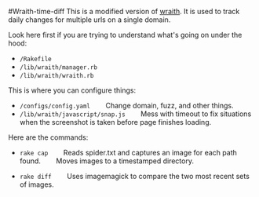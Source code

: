 #Wraith-time-diff
This is a modified version of [wraith](https://github.com/BBC-News/wraith).
It is used to track daily changes for multiple urls on a single domain.

Look here first if you are trying to understand what's going on under the hood:
- `/Rakefile`
- `/lib/wraith/manager.rb`
- `/lib/wraith/wraith.rb`

This is where you can configure things:
- `/configs/config.yaml`
&nbsp;&nbsp;&nbsp;&nbsp;&nbsp;&nbsp; Change domain, fuzz, and other things.
- `/lib/wraith/javascript/snap.js`
&nbsp;&nbsp;&nbsp;&nbsp;&nbsp;&nbsp; Mess with timeout to fix situations when the screenshot is taken before page finishes loading.

Here are the commands:
- `rake cap`
&nbsp;&nbsp;&nbsp;&nbsp;&nbsp;&nbsp; Reads spider.txt and captures an image for each path found.
&nbsp;&nbsp;&nbsp;&nbsp;&nbsp;&nbsp; Moves images to a timestamped directory.

- `rake diff`
&nbsp;&nbsp;&nbsp;&nbsp;&nbsp;&nbsp; Uses imagemagick to compare the two most recent sets of images.



